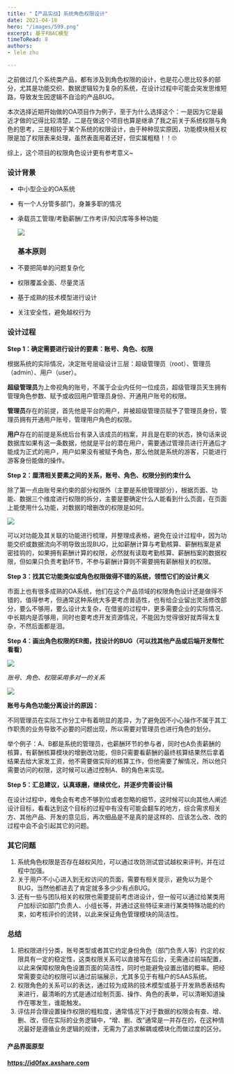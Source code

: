 ```yaml
---
title: "【产品实战】系统角色权限设计"
date: 2021-04-18
hero: "/images/599.png"
excerpt: 基于RBAC模型
timeToRead: 8
authors:
- lele zhu

---
```

之前做过几个系统类产品，都有涉及到角色权限的设计，也是花心思比较多的部分，尤其是功能交织、数据逻辑较为复杂的系统，在设计过程中可能会突发思维短路，导致发生因逻辑不自洽的产品BUG。

本次选择近期开始做的OA项目作为例子，至于为什么选择这个：一是因为它是最近才做的记得比较清楚，二是在做这个项目也算是继承了我之前关于系统权限与角色的思考，三是相较于某个系统的权限设计，由于种种现实原因，功能模块相关权限是加了权限表来处理，虽然表面用着还好，但实属粗糙！！🙄

综上，这个项目的权限角色设计更有参考意义\~

### 设计背景

* 中小型企业的OA系统
* 有一个人分管多部门，身兼多职的情况
* 承载员工管理/考勤薪酬/工作考评/知识库等多种功能

  ![](/images/oa-_v1-1.png)

  ### 基本原则
* 不要把简单的问题复杂化
* 权限覆盖全面、尽量灵活
* 基于成熟的技术模型进行设计
* 关注安全性，避免越权行为

### 设计过程

**Step 1：确定需要进行设计的要素：账号、角色、权限**

根据系统的实际情况，决定账号层级设计三层：超级管理员（root）、管理员（admin）、用户（user）。

**超级管理员**为上帝视角的账号，不属于企业内任何一位成员，超级管理员天生拥有管理角色参数、赋予或收回用户管理员身份、开通用户账号的权限。

**管理员**存在的前提，首先他是平台的用户，并被超级管理员赋予了管理员身份，管理员拥有开通用户账号，管理用户角色的权限。

**用户**存在的前提是系统后台有录入该成员的档案，并且是在职的状态，换句话来说数据库如果有这一条数据，他就是平台的潜在用户，需要通过管理员进行开通后才能成为正式的用户，用户如果没有被赋予角色，那么他就是系统的游客，只能进行游客身份能做的操作。

**Step 2：厘清相关要素之间的关系，账号、角色、权限分别约束什么**

除了第一点由账号来约束的部分权限外（主要是系统管理部分），根据页面、功能、数据三个维度进行权限的拆分，主要是要确定什么人能看到什么页面，在页面上能使用什么功能，对数据的增删改的权限是如何。

![](/images/1.png)

可以对功能及其关联的功能进行梳理，并整理成表格，避免在设计过程中，因为功能交织或数据流向不明导致出现BUG，比如薪酬计算与考勤核算、薪酬档案是紧密挂钩的，如果拥有薪酬计算的权限，必然就有读取考勤核算、薪酬档案的数据权限，但如果只负责考勤环节，不参与薪酬计算则不需要拥有薪酬相关的权限。

**Step 3：找其它功能类似或角色权限做得不错的系统，领悟它们的设计奥义**

市面上也有很多成熟的OA系统，他们在这个产品领域的权限角色设计还是做得不错的，值得参考，但通常这种系统大多更考虑普适性，也有给企业留出灵活修改部分，要么不够用，要么设计太复杂，在借鉴的过程中，更多需要企业的实际情况、中长期内是否够用，同时也要考虑开发资源情况，不能因为觉得很好就弄得太复杂，不然后面都是泪。

**Step 4：画出角色权限的ER图，找设计的BUG（可以找其他产品或后端开发帮忙看看）**

![](/images/系统权限关系图.jpg)

_账号、角色、权限采用多对一的关系_

![](/images/3333.png)

**账号与角色功能分离设计的原因：**

不同管理员在实际工作分工中有着明显的差异，为了避免因不小心操作不属于其工作职责的业务导致不必要的问题出现，所以需要对管理员也进行角色的划分。

举个例子：A、B都是系统的管理员，也薪酬环节的参与者，同时也A负责薪酬的核算，有薪酬核算模块的增删改功能，但B只需要看薪酬的最终核算结果然后拿着结果去给大家发工资，他不需要做实际的核算工作，但他需要了解情况，所以他只需要访问的权限，这时候可以通过控制A、B的角色来实现。

**Step 5：汇总建议，认真琢磨，继续优化，并逐步完善设计稿**

在设计过程中，难免会有考虑不够到位或者忽略的细节，这时候可以向其他人阐述设计目标，看看达到这个目标的过程中有没有可能会翻车的地方，综合需求相关方、其他产品、开发的意见后，再次细品是不是真的是这样的、应该怎么改、改的过程中会不会引起其它的问题。

### 其它问题

1. 系统角色权限是否存在越权风险，可以通过攻防测试尝试越权来评判，并在过程中加强。
2. 关于用户不小心进入到无权访问的页面，需要有相关提示，避免以为是个BUG，当然他都进去了肯定就多多少少有点BUG。
3. 还有一些与团队相关的权限也需要提前考虑进设计，但一般可以通过给某类用户加标识如部门负责人、小组长等，并通过这些特征来进行某类特殊功能的约束，如考核评价的流转，以此来保证角色管理模块的简洁性。

### 总结

1. 把权限进行分类，账号类型或者其它约定身份角色（部门负责人等）约定的权限具有一定的稳定性，这类权限关系可以直接写在后台，无需通过前端配置，以此来保障权限角色设置页面的简洁性，同时也能避免设置出错的概率。把经常需要变动的权限可以通过前端展示，尤其多见于有租户的SAAS系统。
2. 权限角色的关系可以的表达，通过较为成熟的技术模型或基于开发熟悉表结构来进行，最清晰的方式是通过绘制页面、操作、角色的表单，可以清晰知道操作在哪发生，谁能触发。
3. 评估并合理设置操作权限的粗粒度，通常情况下对于数据的权限会有查、增、删、改，但在实际的业务逻辑中，“增、删、改”通常是一并存在的，在这种情况最好是遵循业务逻辑的规律，无需为了追求解耦或模块化而做过度的区分。

#### 产品界面原型

#### https://id0fax.axshare.com